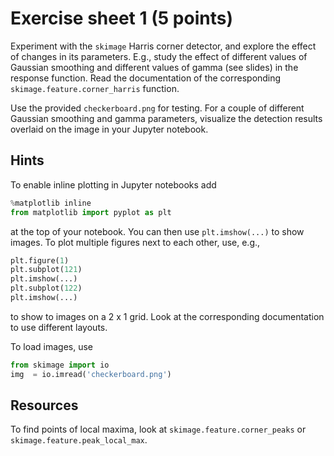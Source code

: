 # Exercise sheet 1 (5 points)

Experiment with the `skimage` Harris corner detector, and explore the effect
of changes in its parameters. E.g., study the effect of different values of
Gaussian smoothing and different values of gamma (see slides) in the response
function. Read the documentation of the corresponding
`skimage.feature.corner_harris` function.

Use the provided `checkerboard.png` for testing. For a couple of different
Gaussian smoothing and gamma parameters, visualize the detection results
overlaid on the image in your Jupyter notebook.

## Hints

To enable inline plotting in Jupyter notebooks add

```python
%matplotlib inline
from matplotlib import pyplot as plt
```
at the top of your notebook. You can then use `plt.imshow(...)` to show images.
To plot multiple figures next to each other, use, e.g.,

```python
plt.figure(1)
plt.subplot(121)
plt.imshow(...)
plt.subplot(122)
plt.imshow(...)
```
to show to images on a 2 x 1 grid. Look at the corresponding documentation
to use different layouts.

To load images, use
```python
from skimage import io
img  = io.imread('checkerboard.png')
```

## Resources

To find points of local maxima, look at `skimage.feature.corner_peaks` or
`skimage.feature.peak_local_max`.

